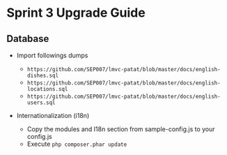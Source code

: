 # Sprint 3 Upgrade Guide

## Database

- Import followings dumps
  - `https://github.com/SEP007/lmvc-patat/blob/master/docs/english-dishes.sql`
  - `https://github.com/SEP007/lmvc-patat/blob/master/docs/english-locations.sql`
  - `https://github.com/SEP007/lmvc-patat/blob/master/docs/english-users.sql`

- Internationalization (i18n)
  - Copy the modules and I18n section from sample-config.js to your config.js
  - Execute `php composer.phar update`

